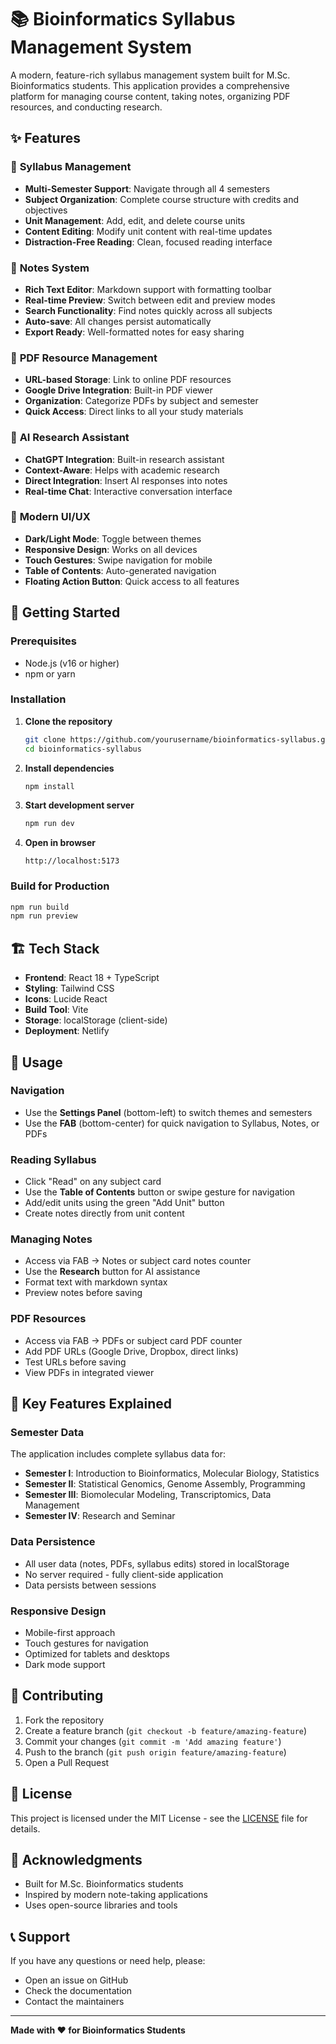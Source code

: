 # 📚 Bioinformatics Syllabus Management System

A modern, feature-rich syllabus management system built for M.Sc. Bioinformatics students. This application provides a comprehensive platform for managing course content, taking notes, organizing PDF resources, and conducting research.

## ✨ Features

### 📖 **Syllabus Management**
- **Multi-Semester Support**: Navigate through all 4 semesters
- **Subject Organization**: Complete course structure with credits and objectives
- **Unit Management**: Add, edit, and delete course units
- **Content Editing**: Modify unit content with real-time updates
- **Distraction-Free Reading**: Clean, focused reading interface

### 📝 **Notes System**
- **Rich Text Editor**: Markdown support with formatting toolbar
- **Real-time Preview**: Switch between edit and preview modes
- **Search Functionality**: Find notes quickly across all subjects
- **Auto-save**: All changes persist automatically
- **Export Ready**: Well-formatted notes for easy sharing

### 📄 **PDF Resource Management**
- **URL-based Storage**: Link to online PDF resources
- **Google Drive Integration**: Built-in PDF viewer
- **Organization**: Categorize PDFs by subject and semester
- **Quick Access**: Direct links to all your study materials

### 🤖 **AI Research Assistant**
- **ChatGPT Integration**: Built-in research assistant
- **Context-Aware**: Helps with academic research
- **Direct Integration**: Insert AI responses into notes
- **Real-time Chat**: Interactive conversation interface

### 🎨 **Modern UI/UX**
- **Dark/Light Mode**: Toggle between themes
- **Responsive Design**: Works on all devices
- **Touch Gestures**: Swipe navigation for mobile
- **Table of Contents**: Auto-generated navigation
- **Floating Action Button**: Quick access to all features

## 🚀 Getting Started

### Prerequisites
- Node.js (v16 or higher)
- npm or yarn

### Installation

1. **Clone the repository**
   ```bash
   git clone https://github.com/yourusername/bioinformatics-syllabus.git
   cd bioinformatics-syllabus
   ```

2. **Install dependencies**
   ```bash
   npm install
   ```

3. **Start development server**
   ```bash
   npm run dev
   ```

4. **Open in browser**
   ```
   http://localhost:5173
   ```

### Build for Production

```bash
npm run build
npm run preview
```

## 🏗️ Tech Stack

- **Frontend**: React 18 + TypeScript
- **Styling**: Tailwind CSS
- **Icons**: Lucide React
- **Build Tool**: Vite
- **Storage**: localStorage (client-side)
- **Deployment**: Netlify

## 📱 Usage

### Navigation
- Use the **Settings Panel** (bottom-left) to switch themes and semesters
- Use the **FAB** (bottom-center) for quick navigation to Syllabus, Notes, or PDFs

### Reading Syllabus
- Click "Read" on any subject card
- Use the **Table of Contents** button or swipe gesture for navigation
- Add/edit units using the green "Add Unit" button
- Create notes directly from unit content

### Managing Notes
- Access via FAB → Notes or subject card notes counter
- Use the **Research** button for AI assistance
- Format text with markdown syntax
- Preview notes before saving

### PDF Resources
- Access via FAB → PDFs or subject card PDF counter
- Add PDF URLs (Google Drive, Dropbox, direct links)
- Test URLs before saving
- View PDFs in integrated viewer

## 🎯 Key Features Explained

### Semester Data
The application includes complete syllabus data for:
- **Semester I**: Introduction to Bioinformatics, Molecular Biology, Statistics
- **Semester II**: Statistical Genomics, Genome Assembly, Programming
- **Semester III**: Biomolecular Modeling, Transcriptomics, Data Management
- **Semester IV**: Research and Seminar

### Data Persistence
- All user data (notes, PDFs, syllabus edits) stored in localStorage
- No server required - fully client-side application
- Data persists between sessions

### Responsive Design
- Mobile-first approach
- Touch gestures for navigation
- Optimized for tablets and desktops
- Dark mode support

## 🤝 Contributing

1. Fork the repository
2. Create a feature branch (`git checkout -b feature/amazing-feature`)
3. Commit your changes (`git commit -m 'Add amazing feature'`)
4. Push to the branch (`git push origin feature/amazing-feature`)
5. Open a Pull Request

## 📄 License

This project is licensed under the MIT License - see the [LICENSE](LICENSE) file for details.

## 🙏 Acknowledgments

- Built for M.Sc. Bioinformatics students
- Inspired by modern note-taking applications
- Uses open-source libraries and tools

## 📞 Support

If you have any questions or need help, please:
- Open an issue on GitHub
- Check the documentation
- Contact the maintainers

---

**Made with ❤️ for Bioinformatics Students**